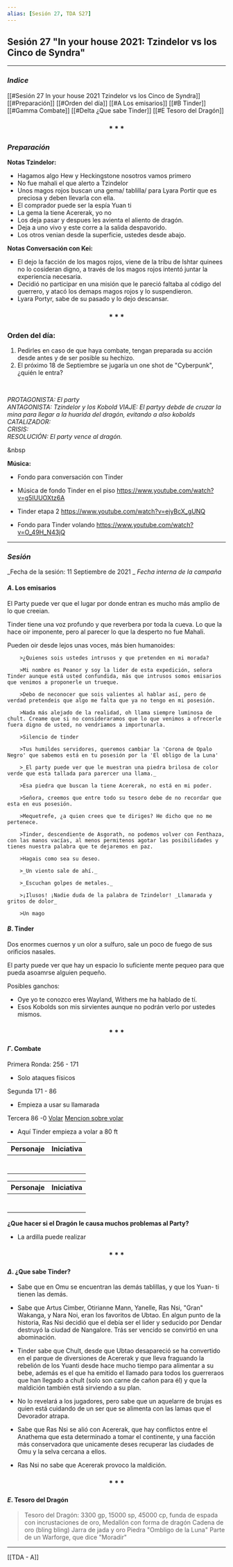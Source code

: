 ```yaml
---
alias: [Sesión 27, TDA S27]
---
```


## Sesión 27 "In your house 2021: Tzindelor vs los Cinco de Syndra"
---

### _Indice_
[[#Sesión 27 In your house 2021 Tzindelor vs los Cinco de Syndra]]
[[#Preparación]]
[[#Orden del día]]
[[#A Los emisarios]]
[[#B Tinder]]
[[#Gamma Combate]]
[[#Delta ¿Que sabe Tinder]]
[[#E Tesoro del Dragón]]

<div align='center'>
   <h3> * * * </h3>
</div>


### _Preparación_

**Notas Tzindelor:**
-   Hagamos algo Hew y Heckingstone nosotros vamos primero
-   No fue mahali el que alerto a Tzindelor
-   Unos magos rojos buscan una gema/ tablilla/ para Lyara Portir que es preciosa y deben llevarla con ella.
-   El comprador puede ser la espía Yuan ti
-   La gema la tiene Acererak, yo no
-   Los deja pasar y despues les avienta el aliento de dragón.
-   Deja a uno vivo y este corre a la salida despavorido.
-   Los otros venian desde la superficie, ustedes desde abajo.

**Notas Conversación con Kei:**
- El dejo la facción de los magos rojos, viene de la tribu de Ishtar quinees no lo cosideran digno, a través de los magos rojos intentó juntar la experiencia necesaria.
- Decidió no participar en una misión que le pareció faltaba al código del guerrero, y atacó los demaps magos rojos y lo suspendieron.
- Lyara Portyr, sabe de su pasado y lo dejo descansar.

<div align='center'>
	<h3> * * * </h3>
</div>

### Orden del día:
1. Pedirles en caso de que haya combate, tengan preparada su acción desde antes y de ser posible su hechizo.
2. El próximo 18 de Septiembre se jugaría un one shot de "Cyberpunk", ¿quién le entra?

&nbsp;

_PROTAGONISTA: El party_  
_ANTAGONISTA: Tzindelor y los Kobold_ 
_VIAJE: El partyy debde de cruzar la mina para llegar a la huarida del dragón, evitando a also kobolds_  
_CATALIZADOR:_  
_CRISIS:_  
_RESOLUCIÓN: El party vence al dragón._

&nbsp

**Música:**
+ Fondo para conversación con Tinder 

+ Música de fondo Tinder en el piso
https://www.youtube.com/watch?v=g5IUUOXtz6A

+ Tinder etapa 2
https://www.youtube.com/watch?v=ejyBcX_gUNQ

+ Fondo para Tinder volando
https://www.youtube.com/watch?v=O_49H_N43jQ

---
### _Sesión_

_Fecha de la sesión: 11 Septiembre de 2021 _
_Fecha interna de la campaña_

#### $A$. Los emisarios

El Party puede ver que el lugar por donde entran es mucho más amplio de lo que creeian.

Tinder tiene una voz profundo y que reverbera por toda la cueva. Lo que la hace oir imponente, pero al parecer lo que la desperto no fue Mahali.

Pueden oir desde lejos unas voces, más bien humanoides:

```
	>¿Quienes sois ustedes intrusos y que pretenden en mi morada?

	>Mi nombre es Peanor y soy la lider de esta expedición, señora Tinder aunque está usted confundida, más que intrusos somos emisarios que venimos a proponerle un trueque.

	>Debo de neconocer que sois valientes al hablar así, pero de verdad pretendeis que algo me falta que ya no tengo en mi posesión.

	>Nada más alejado de la realidad, oh llama siempre luminosa de chult. Creame que si no consideraramos que lo que venimos a ofrecerle fuera digno de usted, no vendriamos a importunarla.

	>Silencio de tinder

	>Tus humildes servidores, queremos cambiar la 'Corona de Opalo Negro' que sabemos está en tu posesión por la 'El obligo de la Luna'

	>_El party puede ver que le muestran una piedra brilosa de color verde que esta tallada para parercer una llama._

	>Esa piedra que buscan la tiene Acererak, no está en mi poder.

	>Señora, creemos que entre todo su tesoro debe de no recordar que esta en eus posesión.

	>Mequetrefe, ¿a quien crees que te diriges? He dicho que no me pertenece.

	>Tinder, descendiente de Asgorath, no podemos volver con Fenthaza, con las manos vacías, al menos permitenos agotar las posibilidades y tienes nuestra palabra que te dejaremos en paz.

	>Hagais como sea su deseo.

	>_Un viento sale de ahí._

	>_Escuchan golpes de metales._

	>¡Ilusos! ¡Nadie duda de la palabra de Tzindelor! _Llamarada y gritos de dolor_

	>Un mago	
```

#### $B$. Tinder
Dos enormes cuernos y un olor a sulfuro, sale un poco de fuego de sus orificios nasales. 

El party puede ver que hay un espacio lo suficiente mente pequeo para que pueda asoamrse alguien pequeño.

Posibles ganchos:
+ Oye yo te conozco eres Wayland, Withers me ha hablado de tí.
+ Esos Kobolds son mis sirvientes aunque no podrán verlo por ustedes mismos.

<div align='center'>
   <h3> * * * </h3>
</div>

#### $\Gamma$. Combate
Primera Ronda: 256 - 171
+ Solo ataques físicos

Segunda 171 - 86
+ Empieza a usar su llamarada

Tercera 86 -0
[Volar](https://www.dandwiki.com/wiki/SRD:Fly)
[Mencion sobre volar](https://oldschoolroleplaying.com/fighting-against-flying-monsters-in-dungeons-and-dragons/)
+ Aquí Tinder empieza a volar a 80 ft

|Personaje|Iniciativa|
|---|---|
|||
|||
|||
|||
|||
|||
|||

|Personaje|Iniciativa|
|---|---|
|||
|||
|||
|||
|||
|||
|||

**¿Que hacer si el Dragón le causa muchos problemas al Party?**
+ La ardilla puede realizar 


<div align='center'>
   <h3> * * * </h3>
</div>

#### $\Delta$. ¿Que sabe Tinder?
+ Sabe que en Omu se encuentran las demás tablillas, y que los Yuan- ti tienen las demás.

+ Sabe que Artus Cimber, Otirianne Mann, Yanelle, Ras Nsi, "Gran" Wakanga, y Nara Noi, eran los favoritos de Ubtao. En algun punto de la historia, Ras Nsi decidió que el debía ser el lider y seducido por Dendar destruyó la ciudad de Nangalore. Trás ser vencido se convirtió en una abominación.

+ Tinder sabe que Chult, desde que Ubtao desapareció se ha convertido en el parque de diversiones de Acererak y que lleva fraguando la rebelión de los Yuanti desde hace mucho tiempo para alimentar a su bebe, además es el que ha emitido el llamado para todos los guerreraos que han llegado a chult (solo son carne de cañon para él) y que la maldición también está sirviendo  a su plan.

+ No lo revelará a los jugadores, pero sabe que un aquelarre de brujas es quien está cuidando de un ser que se alimenta con las lamas que el Devorador atrapa.

+ Sabe que Ras Nsi se alió con Acererak, que hay conflictos entre el Anathema que esta determinado a tomar el continente, y una facción más conservadora que unicamente deses recuperar las ciudades de Omu y la selva cercana a ellos.
+ Ras Nsi no sabe que Acererak provoco la maldición.

<div align='center'>
   <h3> * * * </h3>
</div>

#### $E$. Tesoro del Dragón
>Tesoro del Dragón:
> 3300 gp, 15000 sp, 45000 cp, 
>funda de espada con incrustaciones de oro, 
>Medallón con forma de dragón
>Cadena de oro (bling bling)
>Jarra de jada y oro
>Piedra "Ombligo de la Luna"
>Parte de un Warforge, que dice "Moradir"
---

[[TDA - A]]
